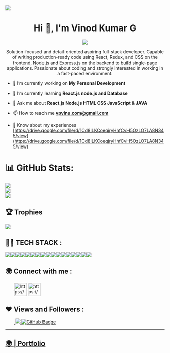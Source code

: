 <img src="https://repository-images.githubusercontent.com/588181932/e36ec678-7984-4cdd-8e4c-a3932772ff8e"/>
<h1 align="center">Hi 👋, I'm Vinod Kumar G</h1>
<p align="center">
  <img src="https://readme-typing-svg.herokuapp.com/?lines=Full%20Stack%20MERN%20Developer;&center=true&width=700&height=50">
</p>
<p align="center">Solution-focused and detail-oriented aspiring full-stack developer. Capable of writing production-ready code using React, Redux, and CSS on the frontend, Node.js and Express.js on the backend to build single-page applications. Passionate about coding and strongly interested in working in a fast-paced environment.</p>

- 🔭 I’m currently working on **My Personal Development**

- 🌱 I’m currently learning **React.js node.js and Database**

- 💬 Ask me about **React.js Node.js HTML CSS JavaScript & JAVA**

- 📫 How to reach me **vpvinu.com@gmail.com**

- 📄 Know about my experiences [https://drive.google.com/file/d/1Cd8ILKCoeqjryHhfCvH5OzLO7LA8N345/view](https://drive.google.com/file/d/1Cd8ILKCoeqjryHhfCvH5OzLO7LA8N345/view)

# 📊 GitHub Stats:
![](https://github-readme-stats.vercel.app/api?username=VinodKumarGgithub&theme=dark&hide_border=true&include_all_commits=true&count_private=true)<br/>
![](https://github-readme-streak-stats.herokuapp.com/?user=VinodKumarGgithub&theme=dark&hide_border=true)<br/>
![](https://github-readme-stats.vercel.app/api/top-langs/?username=VinodKumarGgithub&theme=dark&hide_border=true&include_all_commits=true&count_private=true&layout=compact)

## 🏆 Trophies
![](https://github-profile-trophy.vercel.app/?username=VinodKumarGgithub&theme=radical&no-frame=false&no-bg=true&margin-w=4)


## 👨‍💻 TECH STACK :

<div align="center" style="display: flex; flex-wrap: wrap;">
<img src="https://img.shields.io/badge/react-%2320232a.svg?style=for-the-badge&logo=react&logoColor=%2361DAFB" />
<img src="https://img.shields.io/badge/React_Router-CA4245?style=for-the-badge&logo=react-router&logoColor=white" />
<img src="https://img.shields.io/badge/redux-%23593d88.svg?style=for-the-badge&logo=redux&logoColor=white" />
<img src="https://img.shields.io/badge/chakra-%234ED1C5.svg?style=for-the-badge&logo=chakraui&logoColor=white" />
<img src="https://img.shields.io/badge/MongoDB-%234ea94b.svg?style=for-the-badge&logo=mongodb&logoColor=white" />
<img src="https://img.shields.io/badge/HTML5-E34F26?style=for-the-badge&logo=html5&logoColor=white" />
<img src="https://img.shields.io/badge/CSS3-1572B6?style=for-the-badge&logo=css3&logoColor=white" />
<img src="https://img.shields.io/badge/JavaScript-323330?style=for-the-badge&logo=javascript&logoColor=F7DF1E" />
<img src="https://img.shields.io/badge/Bootstrap-563D7C?style=for-the-badge&logo=bootstrap&logoColor=white" />
<img src="https://img.shields.io/badge/Tailwind_CSS-38B2AC?style=for-the-badge&logo=tailwind-css&logoColor=white" />
<img src="https://img.shields.io/badge/Node.js-339933?style=for-the-badge&logo=nodedotjs&logoColor=white" />
<img src="https://img.shields.io/badge/Express.js-000000?style=for-the-badge&logo=express&logoColor=white" />
<img src="https://img.shields.io/badge/java-%23ED8B00.svg?style=for-the-badge&logo=java&logoColor=white" />
<img src="https://img.shields.io/badge/npm-CB3837?style=for-the-badge&logo=npm&logoColor=white" />
<img src="https://img.shields.io/badge/GitHub-100000?style=for-the-badge&logo=github&logoColor=white" />
<img src="https://img.shields.io/badge/GIT-E44C30?style=for-the-badge&logo=git&logoColor=white" />
<img src="https://img.shields.io/badge/vite-%23646CFF.svg?style=for-the-badge&logo=vite&logoColor=white" />
</div>



<h2>🌍 Connect with me :</h2>

   <p align="left">
    &nbsp;&nbsp;&nbsp;&nbsp;&nbsp;&nbsp;<a href="https://www.linkedin.com/in/vinod-kumar--g/" target="blank">
            <img align="center"
                src="https://img.icons8.com/3d-fluency/94/linkedin.png"
                alt="https://www.linkedin.com/in/vinod-kumar--g/" width="40px" />
        </a>
        <a href="https://github.com/VinodKumarGgithub" target="blank">
            <img align="center"
                src="https://img.icons8.com/3d-fluency/94/github.png"
                alt="https://github.com/VinodKumarGgithub" width="40px"/>
        </a>
    </p>
    <h2>❤ Views and Followers :</h2>
    &nbsp;&nbsp;&nbsp;&nbsp;&nbsp;&nbsp;&nbsp;<a href="https://github.com/VinodKumarGgithub/github-profile-views-counter">
        <img src="https://komarev.com/ghpvc/?username=VinodKumarGgithub" >
    </a>
    <a href="https://github.com/VinodKumarGgithub?tab=followers">
        <img src="https://img.shields.io/github/followers/VinodKumarGgithub?label=Followers&style=social" alt="GitHub Badge">
    </a>
    <hr />
    <h2><a href="https://VinodKumarGgithub.github.io/">🌍 | Portfolio </a></h2>